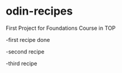 # odin-recipes
First Project for Foundations Course in TOP

<p>-first recipe done</p>
<p>-second recipe</p>
<p>-third recipe</p>